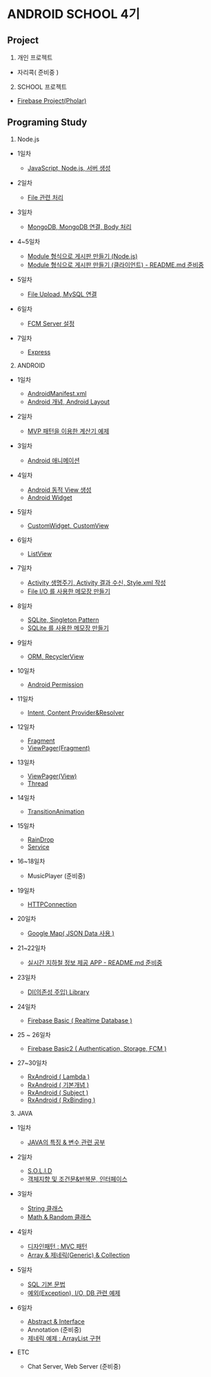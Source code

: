 # ANDROID SCHOOL 4기

## Project

1. 개인 프로젝트

  - 자리콕( 준비중 )

2. SCHOOL 프로젝트

  - [Firebase Project(Pholar)](https://github.com/Hooooong/Pholar)

## Programing Study

1. Node.js

  - 1일차

    - [JavaScript, Node.js, 서버 생성](https://github.com/Hooooong/DAY28_JavaScript-Node.js.git)

  - 2일차

    - [File 관련 처리](https://github.com/Hooooong/DAY29_Node.js)

  - 3일차

    - [MongoDB, MongoDB 연결, Body 처리](https://github.com/Hooooong/DAY30_Nodejs-POST-DB-)

  - 4~5일차

    - [Module 형식으로 게시판 만들기 (Node.js)](https://github.com/Hooooong/DAY33_BBS-Server-.git)
    - [Module 형식으로 게시판 만들기 (클라이언트) - README.md 준비중](https://github.com/Hooooong/DAY33_BBS-Android-)

  - 5일차

    - [File Upload, MySQL 연결](https://github.com/Hooooong/DAY34_Node.js)

  - 6일차

    - [FCM Server 설정](https://github.com/Hooooong/DAY37_FCM-Setting.git)

  - 7일차

    - [Express](https://github.com/Hooooong/DAY42_Express)

2. ANDROID

  - 1일차

    - [AndroidManifest.xml](https://github.com/Hooooong/DAY7_Manifest)
    - [Android 개념, Android Layout](https://github.com/Hooooong/DAY7_Android)

  - 2일차

    - [MVP 패턴을 이용한 계산기 예제](https://github.com/Hooooong/DAY8_Calculator)

  - 3일차

    - [Android 애니메이션](https://github.com/Hooooong/DAY9_Animation)

  - 4일차

    - [Android 동적 View 생성](https://github.com/Hooooong/DAY10_DynamicView)
    - [Android Widget](https://github.com/Hooooong/DAY10_Widget)

  - 5일차

    - [CustomWidget, CustomView](https://github.com/Hooooong/DAY11_CustomView)

  - 6일차

    - [ListView](https://github.com/Hooooong/DAY12_ListView)

  - 7일차

    - [Activity 생명주기, Activity 결과 수신, Style.xml 작성](https://github.com/Hooooong/DAY13_Activity_etc)
    - [File I/O 를 사용한 메모장 만들기](https://github.com/Hooooong/DAY12_Memo)

  - 8일차

    - [SQLite, Singleton Pattern](https://github.com/Hooooong/DAY14_SQLite-Singleton-Context.git)
    - [SQLite 를 사용한 메모장 만들기](https://github.com/Hooooong/DAY14_SQLiteMemo)

  - 9일차

    - [ORM, RecyclerView](https://github.com/Hooooong/DAY15_ORM-RecyclerView)

  - 10일차

    - [Android Permission](https://github.com/Hooooong/DAY16_Android_Permission.git)

  - 11일차

    - [Intent, Content Provider&Resolver](https://github.com/Hooooong/DAY17_Contact)

  - 12일차

    - [Fragment](https://github.com/Hooooong/DAY18_Fragment)
    - [ViewPager(Fragment)](https://github.com/Hooooong/DAY18_ViewPager-F-)

  - 13일차

    - [ViewPager(View)](https://github.com/Hooooong/DAY19_ViewPager-V-)
    - [Thread](https://github.com/Hooooong/DAY19_Thread)

  - 14일차

    - [TransitionAnimation](https://github.com/Hooooong/DAY21_Transition_Animation)

  - 15일차

    - [RainDrop](https://github.com/Hooooong/DAY22_RainDrop)
    - [Service](https://github.com/Hooooong/DAY22_Service)

  - 16~18일차

    - MusicPlayer (준비중)

  - 19일차

    - [HTTPConnection](https://github.com/Hooooong/DAY25_HTTPConnect)

  - 20일차

    - [Google Map( JSON Data 사용 )](https://github.com/Hooooong/DAY26_Bicycle)

  - 21~22일차

    - [실시간 지하철 정보 제공 APP - README.md 준비중](https://github.com/Hooooong/DAY27_Subway)

  - 23일차

    - [DI(의존성 주입) Library](https://github.com/Hooooong/DAY28_DependencyInjection.git)

  - 24일차

    - [Firebase Basic ( Realtime Database )](https://github.com/Hooooong/DAY35_FirebaseBasic)

  - 25 ~ 26일차

    - [Firebase Basic2 ( Authentication, Storage, FCM )](https://github.com/Hooooong/DAY36_FirebaseBasic2.git)

  - 27~30일차

    - [RxAndroid ( Lambda )](https://github.com/Hooooong/DAY39_RxJava)
    - [RxAndroid ( 기본개념 )](https://github.com/Hooooong/DAY40_RxJava2)
    - [RxAndroid ( Subject )](https://github.com/Hooooong/DAY40_RxJava3)
    - [RxAndroid ( RxBinding )](https://github.com/Hooooong/DAY41_RxJava4)

3. JAVA

  - 1일차

    - [JAVA의 특징 & 변수 관련 공부](https://github.com/Hooooong/DAY1_HelloJava)

  - 2일차

    - [S.O.L.I.D](https://github.com/Hooooong/DAY2_S.O.L.I.D)
    - [객체지향 및 조건문&반복문, 인터페이스](https://github.com/Hooooong/DAY2_Change)

  - 3일차

    - [String 클래스](https://github.com/Hooooong/DAY3_StringClass)
    - [Math & Random 클래스](https://github.com/Hooooong/DAY3_MathClass)

  - 4일차

    - [디자인패턴 : MVC 패턴](https://github.com/Hooooong/DAY4_MVC)
    - [Array & 제네릭(Generic) & Collection](https://github.com/Hooooong/DAY4_Collections)

  - 5일차

    - [SQL 기본 문법](https://github.com/Hooooong/DAY5_SQL)
    - [예외(Exception), I/O, DB 관련 예제](https://github.com/Hooooong/DAY5_Memo)

  - 6일차

    - [Abstract & Interface](https://github.com/Hooooong/DAY6_Abstract-Interface)
    - Annotation (준비중)
    - [제네릭 예제 : ArrayList 구현](https://github.com/Hooooong/DAY6_GenericSample)

  - ETC

    - Chat Server, Web Server (준비중)
